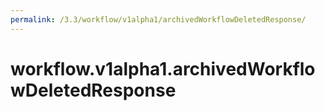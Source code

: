```yaml
---
permalink: /3.3/workflow/v1alpha1/archivedWorkflowDeletedResponse/
---
```


# workflow.v1alpha1.archivedWorkflowDeletedResponse

